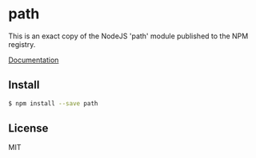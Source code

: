 # path

This is an exact copy of the NodeJS \'path\' module published to the NPM
registry.

[Documentation](http://nodejs.org/docs/latest/api/path.html)

## Install

``` {.bash org-language="sh"}
$ npm install --save path
```

## License

MIT
